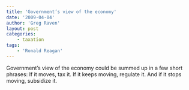```yaml
---
title: 'Government’s view of the economy'
date: '2009-04-04'
author: 'Greg Raven'
layout: post
categories:
    - taxation
tags:
    - 'Ronald Reagan'
---
```


Government’s view of the economy could be summed up in a few short phrases: If it moves, tax it. If it keeps moving, regulate it. And if it stops moving, subsidize it.